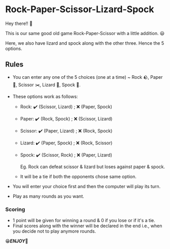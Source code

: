 # Rock-Paper-Scissor-Lizard-Spock 

Hey there!! :wave: 

This is our same good old game Rock-Paper-Scissor with a little addition. :smiley:	

Here, we also have lizard and spock along with the other three. Hence the 5 options.

## Rules

* You can enter any one of the 5 choices (one at a time) ~ Rock :rock:, Paper :page_facing_up:, Scissor :scissors:, Lizard :lizard:, Spock :vulcan_salute:.
* These options work as follows:

   - Rock:    ✔️ (Scissor, Lizard)    ;  :x: (Paper, Spock)      
   - Paper:   ✔️ (Rock, Spock)    ;      :x: (Scissor, Lizard)
   - Scissor: ✔️ (Paper, Lizard)    ;    :x: (Rock, Spock)
   - Lizard:  ✔️ (Paper, Spock)    ;     :x: (Rock, Scissor)
   - Spock:   ✔️ (Scissor, Rock)    ;    :x: (Paper, Lizard)
 
     Eg. Rock can defeat scissor & lizard but loses against paper & spock.
   - It will be a tie if both the opponents chose same option.
 
* You will enter your choice first and then the computer will play its turn.
* Play as many rounds as you want.
  
### Scoring 
* 1 point will be given for winning a round & 0 if you lose or if it's a tie.
* Final scores along with the winner will be declared in the end i.e., when you decide not to play anymore rounds.

:grin:***ENJOY***:star_struck:

